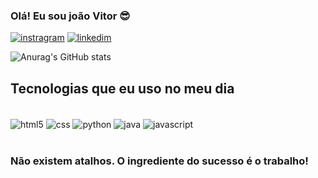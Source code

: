 ### Olá! Eu sou joão Vitor 😎


[![instragram](https://img.shields.io/badge/Instagram-E4405F?style=for-the-badge&logo=instagram&logoColor=white
)](https://www.instagram.com/joao.vt__?igshid=OGQ5ZDc2ODk2ZA==)
[![linkedim](https://img.shields.io/badge/LinkedIn-0077B5?style=for-the-badge&logo=linkedin&logoColor=white
)](https://www.linkedin.com/in/jo%C3%A3o-vitor-de-menezes-pereira-731611239)


![Anurag's GitHub stats](https://github-readme-stats.vercel.app/api?username=joaovtxx&show_icons=true&theme=dracula)

## Tecnologias que eu uso no meu dia 

<div style="display: inline_block"><br/>
  <img align="center" alt="html5" src="https://img.shields.io/badge/HTML5-E34F26?style=for-the-badge&logo=html5&logoColor=white" />
  <img align="center" alt="css" src="https://img.shields.io/badge/CSS3-1572B6?style=for-the-badge&logo=css3&logoColor=white" />
  <img align="center" alt="python" src="https://img.shields.io/badge/Python-14354C?style=for-the-badge&logo=python&logoColor=white" />
  <img align="center" alt="java" src="https://img.shields.io/badge/Java-ED8B00?style=for-the-badge&logo=openjdk&logoColor=white" />
  <img align="center" alt="javascript" src="https://img.shields.io/badge/JavaScript-323330?style=for-the-badge&logo=javascript&logoColor=F7DF1E" />
</div><br/>

### Não existem atalhos. O ingrediente do sucesso é o trabalho!
